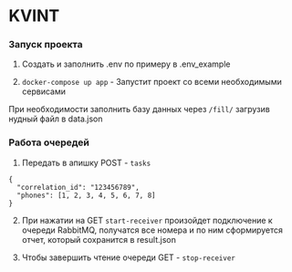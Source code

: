 # KVINT

### Запуск проекта

1. Создать и заполнить .env по примеру в .env_example

2. `docker-compose up app` - Запустит проект со всеми необходимыми сервисами

При необходимости заполнить базу данных через `/fill/` загрузив нудный файл в data.json

### Работа очередей

1. Передать в апишку POST - `tasks` 
 
```
{
  "correlation_id": "123456789",
  "phones": [1, 2, 3, 4, 5, 6, 7, 8]
}
```
2. При нажатии на GET `start-receiver` произойдет подключение к очереди RabbitMQ, получатся все номера и по ним сформируется отчет, который сохранится в result.json

3. Чтобы завершить чтение очереди GET - `stop-receiver`